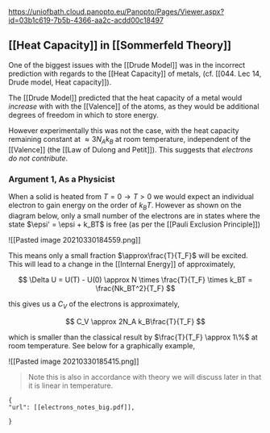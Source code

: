 https://uniofbath.cloud.panopto.eu/Panopto/Pages/Viewer.aspx?id=03b1c619-7b5b-4366-aa2c-acdd00c18497

## [[Heat Capacity]] in [[Sommerfeld Theory]]

One of the biggest issues with the [[Drude Model]] was in the incorrect prediction with regards to the [[Heat Capacity]] of metals, (cf. [[044. Lec 14, Drude model, Heat capacity]]).

The [[Drude Model]] predicted that the heat capacity of a metal would *increase* with with the [[Valence]] of the atoms, as they would be additional degrees of freedom in which to store energy.

However experimentally this was not the case, with the heat capacity remaining constant at $\approx 3N_Ak_B$ at room temperature, independent of the [[Valence]] (the [[Law of Dulong and Petit]]). This suggests that *electrons do not contribute*.

### Argument 1, As a Physicist

When a solid is heated from $T = 0 \to T > 0$ we would expect an individual electron to gain energy on the order of $k_BT$. However as shown on the diagram below, only a small number of the electrons are in states where the state $\epsi' = \epsi + k_BT$ is free (as per the [[Pauli Exclusion Principle]])

![[Pasted image 20210330184559.png]]

This means only a small fraction $\approx\frac{T}{T_F}$ will be excited. This will lead to a change in the [[Internal Energy]] of approximately,

$$
\Delta U = U(T) - U(0) \approx N \times \frac{T}{T_F} \times k_BT = \frac{Nk_BT^2}{T_F}
$$

this gives us a $C_V$ of the electrons is approximately,

$$
C_V \approx 2N_A k_B\frac{T}{T_F}
$$

which is smaller than the classical result by $\frac{T}{T_F} \approx 1\%$ at room temperature. See below for a graphically example,

![[Pasted image 20210330185415.png]]

> Note this is also in accordance with theory we will discuss later in that it is linear in temperature.

```pdf
{
"url": [[electrons_notes_big.pdf]],

}
```